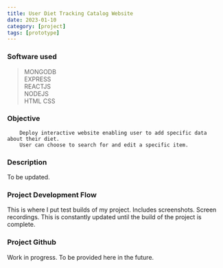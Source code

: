 ```yaml
---
title: User Diet Tracking Catalog Website
date: 2023-01-10
category: [project]
tags: [prototype]
---
```


### Software used
> MONGODB <br>
> EXPRESS <br>
> REACTJS <br>
> NODEJS <br>
> HTML CSS

### Objective
        Deploy interactive website enabling user to add specific data about their diet.
        User can choose to search for and edit a specific item.
        

        
### Description
To be updated.


### Project Development Flow
This is where I put test builds of my project. Includes screenshots. Screen recordings.
This is constantly updated until the build of the project is complete.


### Project Github
Work in progress. To be provided here in the future.